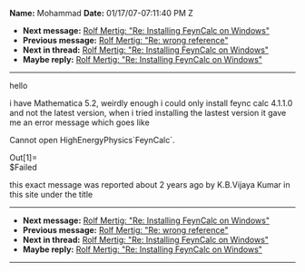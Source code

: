 **Name:** Mohammad
**Date:** 01/17/07-07:11:40 PM Z

  - **Next message:** [Rolf Mertig: "Re: Installing FeynCalc on
    Windows"](0396.html)
  - **Previous message:** [Rolf Mertig: "Re: wrong
    reference"](0394.html)
  - **Next in thread:** [Rolf Mertig: "Re: Installing FeynCalc on
    Windows"](0396.html)
  - **Maybe reply:** [Rolf Mertig: "Re: Installing FeynCalc on
    Windows"](0396.html)

-----

hello  

i have Mathematica 5.2, weirdly enough i could only install feync calc
4.1.1.0 and not the latest version, when i tried installing the lastest
version it gave me an error message which goes like  

Cannot open HighEnergyPhysics\`FeynCalc\`.  

Out[1]=  
$Failed  

this exact message was reported about 2 years ago by K.B.Vijaya Kumar in
this site under the title  

-----

  - **Next message:** [Rolf Mertig: "Re: Installing FeynCalc on
    Windows"](0396.html)
  - **Previous message:** [Rolf Mertig: "Re: wrong
    reference"](0394.html)
  - **Next in thread:** [Rolf Mertig: "Re: Installing FeynCalc on
    Windows"](0396.html)
  - **Maybe reply:** [Rolf Mertig: "Re: Installing FeynCalc on
    Windows"](0396.html)

-----

